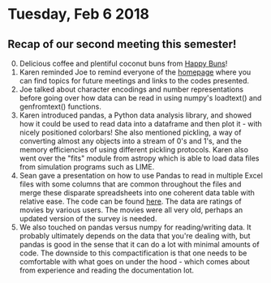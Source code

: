 # Tuesday, Feb 6 2018

## Recap of our second meeting this semester!
0. Delicious coffee and plentiful coconut buns from [Happy Buns](http://goodfoodfinderaz.com/find-good-food/happy-buns-asian-bakery/)!
1. Karen reminded Joe to remind everyone of the [homepage](http://prickly-pythons.github.io) where you can find topics for future meetings and links to the codes presented.
2. Joe talked about character encodings and number representations before going over how data can be read in using numpy's loadtext() and genfromtext() functions.
3. Karen introduced pandas, a Python data analysis library, and showed how it could be used to read data into a dataframe and then plot it - with nicely positioned colorbars! She also mentioned pickling, a way of converting almost any objects into a stream of 0's and 1's, and the memory efficiencies of using different pickling protocols. Karen also went over the "fits" module from astropy which is able to load data files from simulation programs such as LIME.
4. Sean gave a presentation on how to use Pandas to read in multiple Excel files with some columns that are common throughout the files and merge these disparate spreadsheets into one coherent data table with relative ease. The code can be found [here](https://github.com/SeanBryan/MovieLensPandasDemo). The data are ratings of movies by various users. The movies were all very old, perhaps an updated version of the survey is needed.
5. We also touched on pandas versus numpy for reading/writing data. It probably ultimately depends on the data that you're dealing with, but pandas is good in the sense that it can do a lot with minimal amounts of code. The downside to this compactification is that one needs to be comfortable with what goes on under the hood - which comes about from experience and reading the documentation lot.

